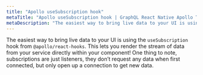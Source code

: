 ```yaml
---
title: "Apollo useSubscription hook"
metaTitle: "Apollo useSubscription hook | GraphQL React Native Apollo Tutorial"
metaDescription: "The easiest way to bring live data to your UI is using the `useSubscription` hook from `@apllo/react-hooks`"
---
```


The easiest way to bring live data to your UI is using the `useSubscription` hook from `@apollo/react-hooks`. This lets you render the stream of data from your service directly within your component! One thing to note, subscriptions are just listeners, they don’t request any data when first connected, but only open up a connection to get new data.
